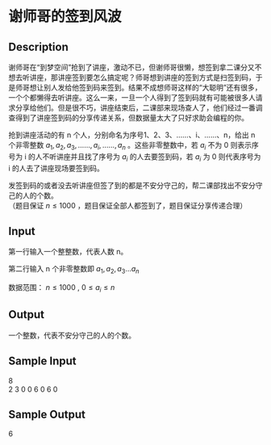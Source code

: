 # 谢师哥的签到风波

## Description
谢师哥在“到梦空间”抢到了讲座，激动不已，但谢师哥很懒，想签到拿二课分又不想去听讲座，那讲座签到要怎么搞定呢？师哥想到讲座的签到方式是扫签到码，于是师哥想让别人发给他签到码来签到。结果不成想师哥这样的“大聪明”还有很多，一个个都懒得去听讲座。这么一来，一旦一个人得到了签到码就有可能被很多人请求分享给他们。但是很不巧，讲座结束后，二课部来现场查人了，他们经过一番调查得到了讲座签到码的分享传递关系，但数据量太大了只好求助会编程的你。

抢到讲座活动的有 n 个人，分别命名为序号1、2、3、……、i、……、n，给出 n 个非零整数 $a_{1},a_{2},a_{3},……,a_{i},……,a_{n}$ 。这些非零整数中，若 $a_{i}$ 不为 0 则表示序号为 i 的人不听讲座并且找了序号为 $a_{i}$ 的人去要签到码，若 $a_{i}$ 为 0 则代表序号为 i 的人去了讲座现场要签到码。

发签到码的或者没去听讲座但签了到的都是不安分守己的，帮二课部找出不安分守己的人的个数。  
（题目保证 $n \leq 1000$ ，题目保证全部人都签到了，题目保证分享传递合理）

## Input
第一行输入一个整整数，代表人数 n。

第二行输入 n 个非零整数即 $a_{1},a_{2},a_{3}...a_{n}$

数据范围： $n\leq1000$ , $0\leq a_{i} \leq n$
## Output
一个整数，代表不安分守己的人的个数。


## Sample Input
8  
2 3 0 0 6 0 6 0

## Sample Output
6
